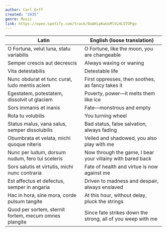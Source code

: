 ```yaml
---
author: Carl Orff
created: "1935"
genre: Music
link: https://open.spotify.com/track/0aAHipKwUxMlVLHL5TOPqo
---
```


| Latin                                                 | English (loose translation)                                 |
| ----------------------------------------------------- | ----------------------------------------------------------- |
| O Fortuna, velut luna, statu variabilis               | O Fortune, like the moon, you are changeable                |
| Semper crescis aut decrescis                          | Always waxing or waning                                     |
| Vita detestabilis                                     | Detestable life                                             |
| Nunc obdurat et tunc curat, ludo mentis aciem         | First oppresses, then soothes, as fancy takes it            |
| Egestatem, potestatem, dissolvit ut glaciem           | Poverty, power—it melts them like ice                       |
| Sors immanis et inanis                                | Fate—monstrous and empty                                    |
| Rota tu volubilis                                     | You turning wheel                                           |
| Status malus, vana salus, semper dissolubilis         | Bad status, false salvation, always fading                  |
| Obumbrata et velata, michi quoque niteris             | Veiled and shadowed, you also play with me                  |
| Nunc per ludum, dorsum nudum, fero tui sceleris       | Now through the game, I bear your villainy with bared back  |
| Sors salutis et virtutis, michi nunc contraria        | Fate of health and virtue is now against me                 |
| Est affectus et defectus, semper in angaria           | Driven to madness and despair, always enslaved              |
| Hac in hora, sine mora, corde pulsum tangite          | At this hour, without delay, pluck the strings              |
| Quod per sortem, sternit fortem, mecum omnes plangite | Since fate strikes down the strong, all of you weep with me |
